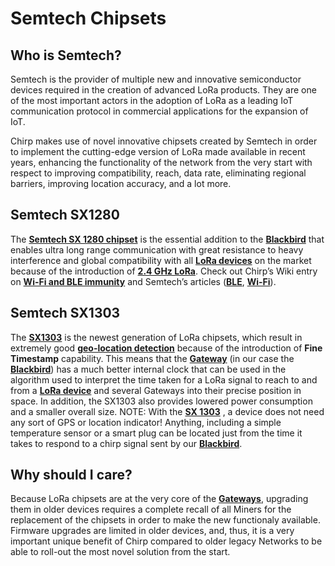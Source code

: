 # Semtech Chipsets

## Who is Semtech?

Semtech is the provider of multiple new and innovative semiconductor devices required in the creation of advanced LoRa products. They are one of the most important actors in the adoption of LoRa as a leading IoT communication protocol in commercial applications for the expansion of IoT.

Chirp makes use of novel innovative chipsets created by Semtech in order to implement the cutting-edge version of LoRa made available in recent years, enhancing the functionality of the network from the very start with respect to improving compatibility, reach, data rate, eliminating regional barriers, improving location accuracy, and a lot more. 

## Semtech SX1280

The **[Semtech SX 1280 chipset](https://www.semtech.com/products/wireless-rf/lora-connect/sx1280)** is the essential addition to the **[Blackbird](docs/Hardware/Blackbird/Blackbird.md)** that enables ultra long range communication with great resistance to heavy interference and global compatibility with all **[LoRa devices](docs/IoT-Protocols/LoRa/LoRa-Hardware.md)** on the market because of the introduction of **[2.4 GHz LoRa](Dual-band-LoRa.md)**. Check out Chirp’s Wiki entry on **[Wi-Fi and BLE immunity](Dual-band-LoRa.md)** and Semtech’s articles (**[BLE](https://semtech.my.salesforce.com/sfc/p/#E0000000JelG/a/2R000000HSNz/HeroVQVfOkV2KaLGS7BiPaFWWoCXVsrP3rFKf9hs6JQ)**, **[Wi-Fi](https://semtech.my.salesforce.com/sfc/p/#E0000000JelG/a/44000000MDcO/Ll4bon.4HPwcyXv9fegcfcgbpvLYd7Lx_aZLMzYNLIQ)**).

## Semtech SX1303

The **[SX1303](https://www.semtech.com/products/wireless-rf/lora-core/sx1303)** is the newest generation of LoRa chipsets, which result in extremely good **[geo-location detection](TDoA.md)** because of the introduction of **Fine Timestamp** capability. This means that the **[Gateway](docs/IoT-Protocols/LoRa/LoRa-Hardware.md)** (in our case the **[Blackbird](docs/Hardware/Blackbird/Blackbird.md)**) has a much better internal clock that can be used in the algorithm used to interpret the time taken for a LoRa signal to reach to and from a **[LoRa device](docs/IoT-Protocols/LoRa/LoRa-Hardware.md)** and several Gateways into their precise position in space. In addition, the SX1303 also provides lowered power consumption and a smaller overall size.
NOTE: With the **[SX 1303](https://www.semtech.com/products/wireless-rf/lora-core/sx1303)** , a device does not need any sort of GPS or location indicator! Anything, including a simple temperature sensor or a smart plug can be located just from the time it takes to respond to a chirp signal sent by our **[Blackbird](docs/Hardware/Blackbird/Blackbird.md)**.

## Why should I care?

Because LoRa chipsets are at the very core of the **[Gateways](docs/IoT-Protocols/LoRa/LoRa-Hardware.md)**, upgrading them in older devices requires a complete recall of all Miners for the replacement of the chipsets in order to make the new functionaly available. Firmware upgrades are limited in older devices, and, thus, it is a very important unique benefit of Chirp compared to older legacy Networks to be able to roll-out the most novel solution from the start.
